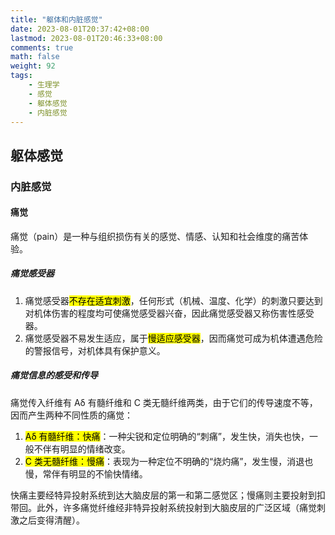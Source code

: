 ```yaml
---
title: "躯体和内脏感觉"
date: 2023-08-01T20:37:42+08:00
lastmod: 2023-08-01T20:46:33+08:00
comments: true
math: false
weight: 92
tags:
    - 生理学
    - 感觉
    - 躯体感觉
    - 内脏感觉
---
```


## 躯体感觉

### 内脏感觉

#### 痛觉

痛觉（pain）是一种与组织损伤有关的感觉、情感、认知和社会维度的痛苦体验。

##### 痛觉感受器

1. 痛觉感受器<mark>不存在适宜刺激</mark>，任何形式（机械、温度、化学）的刺激只要达到对机体伤害的程度均可使痛觉感受器兴奋，因此痛觉感受器又称伤害性感受器。
2. 痛觉感受器不易发生适应，属于<mark>慢适应感受器</mark>，因而痛觉可成为机体遭遇危险的警报信号，对机体具有保护意义。

##### 痛觉信息的感受和传导

痛觉传入纤维有 Aδ 有髓纤维和 C 类无髓纤维两类，由于它们的传导速度不等，因而产生两种不同性质的痛觉：

1. <mark>Aδ 有髓纤维：快痛</mark>：一种尖锐和定位明确的“刺痛”，发生快，消失也快，一般不伴有明显的情绪改变。
2. <mark>C 类无髓纤维：慢痛</mark>：表现为一种定位不明确的“烧灼痛”，发生慢，消退也慢，常伴有明显的不愉快情绪。

快痛主要经特异投射系统到达大脑皮层的第一和第二感觉区；慢痛则主要投射到扣带回。此外，许多痛觉纤维经非特异投射系统投射到大脑皮层的广泛区域（痛觉刺激之后变得清醒）。


